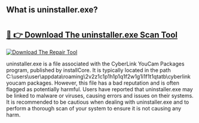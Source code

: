 ## What is uninstaller.exe? 

# <h2><a href="https://exedetect.com/download.php?uninstaller.exe">🔗 👉 Download The uninstaller.exe Scan Tool</a></h2>

[![Download The Repair Tool](https://exedetect.com/download-button.jpg)](https://exedetect.com/download.php?uninstaller.exe)

uninstaller.exe is a file associated with the CyberLink YouCam Packages program, published by installCore. It is typically located in the path C:\users\user\appdata\roaming\2v2z1c1p1h1p1q1f2w1g1i1f1t1qtatb\cyberlink youcam packages. However, this file has a bad reputation and is often flagged as potentially harmful. Users have reported that uninstaller.exe may be linked to malware or viruses, causing errors and issues on their systems. It is recommended to be cautious when dealing with uninstaller.exe and to perform a thorough scan of your system to ensure it is not causing any harm.